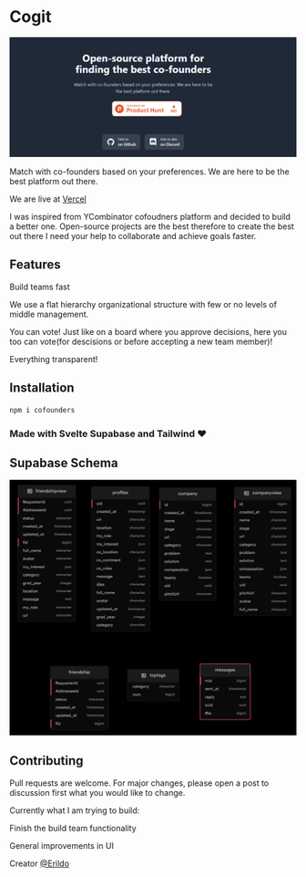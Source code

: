 # Cogit
![homepage](src/images/homepageImg.png)

Match with co-founders based on your preferences. We are here to be the best platform out there.

We are live at <a href="cogit-cofounders.vercel.app" target="_blank">Vercel</a>



I was inspired from YCombinator cofoudners platform and decided to build a better one.
Open-source projects are the best therefore to create the best out there I need your help to collaborate and achieve goals faster.

## Features
Build teams fast 

We use a flat hierarchy organizational structure with few or no levels of middle management.

You can vote! Just like on a board where you approve decisions, here you too can vote(for descisions or before accepting a new team member)! 

Everything transparent!

## Installation
```bash
npm i cofounders
```

### Made with Svelte Supabase and Tailwind :heart:	

## Supabase Schema
![supabase](src/images/Supbase%20Schema.png)


## Contributing
Pull requests are welcome. For major changes, please open a post to discussion first what you would like to change.

Currently what I am trying to build:

Finish the build team functionality

General improvements in UI

Creator [@Erildo](https://www.linkedin.com/in/erildo-shuli/)
